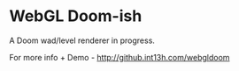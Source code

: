 # WebGL Doom-ish

A Doom wad/level renderer in progress.

For more info + Demo - http://github.int13h.com/webgldoom 
